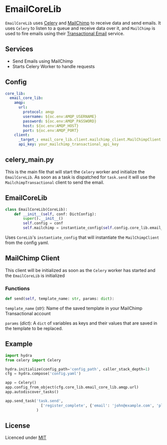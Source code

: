 # EmailCoreLib
`EmailCoreLib` uses [Celery](https://docs.celeryq.dev/en/stable/getting-started/introduction.html) and [MailChimp](https://mailchimp.com/) to receive data and send emails.
It uses `Celery` to listen to a queue and receive data over it, and `MailChimp` is used to fire emails using their [Transactional Email](https://mailchimp.com/features/transactional-email/) service.

## Services
- Send Emails using MailChimp
- Starts Celery Worker to handle requests

## Config 
```yaml
core_lib:
  email_core_lib:
    amqp:
      url:
        protocol: amqp
        username: ${oc.env:AMQP_USERNAME}
        password: ${oc.env:AMQP_PASSWORD}
        host: ${oc.env:AMQP_HOST}
        port: ${oc.env:AMQP_PORT}
    client:
      _target_: email_core_lib.client.mailchimp_client.MailChimpClient
      api_key: your_mailchimp_transactional_api_key
```

## celery_main.py
This is the main file that will start the `Celery` worker and initialize the `EmailCoreLib`. As soon as a task is 
dispatched for `task.send` it will use the `MailchimpTransactional` client to send the email.

## EmailCoreLib
```python
class EmailCoreLib(CoreLib):
    def __init__(self, conf: DictConfig):
        super().__init__()
        self.config = conf
        self.mailchimp = instantiate_config(self.config.core_lib.email_core_lib.client)
```
Uses `CoreLib`'s `instantiate_config` that will instantiate the `MailChimpClient` from the config yaml.

## MailChimp Client
This client will be initialized as soon as the `Celery` worker has started and the `EmailCoreLib` is initialized

### Functions
```python
def send(self, template_name: str, params: dict):
```

`template_name` (*str*): Name of the saved template in your MailChimp Transactional account

`params` (*dict*): A `dict` of variables as keys and their values that are saved in the template to be replaced.

## Example
```python
import hydra
from celery import Celery

hydra.initialize(config_path='config_path', caller_stack_depth=1)
cfg = hydra.compose('config.yaml')

app = Celery()
app.config_from_object(cfg.core_lib.email_core_lib.amqp.url)
app.autodiscover_tasks()

app.send_task('task.send',
                ['register_complete', {'email': 'john@example.com', 'plan': 'some plan'}]
              )
```
## License
Licenced under [MIT](https://github.com/shay-te/email-core-lib/blob/master/LICENSE_2022_4_19)
